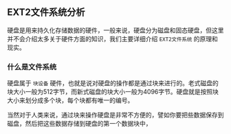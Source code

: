 ## EXT2文件系统分析

硬盘是用来持久化存储数据的硬件，一般来说，硬盘分为磁盘和固态硬盘，但这里并不会介绍太多关于硬件方面的知识，我们主要详细介绍 `EXT2文件系统` 的原理和现实。

### 什么是文件系统
硬盘属于 `块设备` 硬件，也就是说对硬盘的操作都是通过块来进行的。老式磁盘的块大小一般为512字节，而新式磁盘的块大小一般为4096字节。硬盘就是按照块大小来划分成多个块，每个块都有唯一的编号。

当然对于人类来说，通过块来操作硬盘是非常不方便的，譬如你要把些数据保存到磁盘，然后把这些数据存储到硬盘的第一个数据块中，
